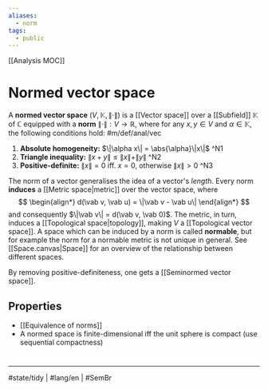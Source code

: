 ```yaml
---
aliases:
  - norm
tags:
  - public
---
```

[[Analysis MOC]]
# Normed vector space
A **normed vector space** $(V, \mathbb{K}, \|\cdot\|)$ is a [[Vector space]] over a [[Subfield]] $\mathbb{K}$ of $\mathbb{C}$ equipped with a **norm** $\|\cdot\| : V \to \mathbb{R}$,
where for any $x,y \in V$ and $\alpha \in \mathbb{K}$,
the following conditions hold: #m/def/anal/vec 

1. **Absolute homogeneity:** $\|\alpha x\| = \abs{\alpha}\|x\|$ ^N1
2. **Triangle inequality:** $\|x+y\| \leq \|x\| + \|y\|$ ^N2
3. **Positive-definite:** $\|x\| = 0$ iff. $x = 0$, otherwise $\|x\| > 0$ ^N3

The norm of a vector generalises the idea of a vector's _length_.
Every norm **induces** a [[Metric space|metric]] over the vector space, where
$$
\begin{align*}
d(\vab v, \vab u) = \|\vab v - \vab u\|
\end{align*}
$$
and consequently $\|\vab v\| = d(\vab v, \vab 0)$.
The metric, in turn, induces a [[Topological space|topology]],
making $V$ a [[Topological vector space]].
A space which can be induced by a norm is called **normable**,
but for example the norm for a normable metric is not unique in general.
See [[Space.canvas|Space]] for an overview of the relationship between different spaces.

By removing positive-definiteness, one gets a [[Seminormed vector space]].

## Properties

- [[Equivalence of norms]]
- A normed space is finite-dimensional iff the unit sphere is compact (use sequential compactness)

#
---
#state/tidy  | #lang/en | #SemBr
